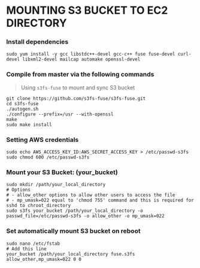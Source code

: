 # MOUNTING S3 BUCKET TO EC2 DIRECTORY
### Install dependencies
```
sudo yum install -y gcc libstdc++-devel gcc-c++ fuse fuse-devel curl-devel libxml2-devel mailcap automake openssl-devel
```
### Compile from master via the following commands
> Using `s3fs-fuse` to mount and sync S3 bucket 
```
git clone https://github.com/s3fs-fuse/s3fs-fuse.git
cd s3fs-fuse
./autogen.sh
./configure --prefix=/usr --with-openssl
make
sudo make install
```
### Setting AWS credentials
```
sudo echo AWS_ACCESS_KEY_ID:AWS_SECRET_ACCESS_KEY > /etc/passwd-s3fs
sudo chmod 600 /etc/passwd-s3fs
```
### Mount your S3 Bucket: (your_bucket)
```
sudo mkdir /path/your_local_directory
# Options
# - allow_other options to allow other users to access the file
# - mp_umask=022 equal to 'chmod 755' command and this is required for sshd to chroot_directory
sudo s3fs your_bucket /path/your_local_directory -o passwd_file=/etc/passwd-s3fs -o allow_other -o mp_umask=022
```
### Set automatically mount S3 bucket on reboot
```
sudo nano /etc/fstab
# Add this line
your_bucket /path/your_local_directory fuse.s3fs allow_other,mp_umask=022 0 0
```
